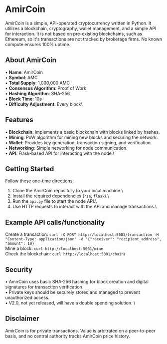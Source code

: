 # AmirCoin

AmirCoin is a simple, API-operated cryptocurrency written in Python. It utilizes a blockchain, cryptography, wallet management, and a simple API for interaction.  It is not based on pre-existing blockchains, such as Ethereum, so it's transactions are not tracked by brokerage firms.  No known compute ensures 100% uptime.  

## About AmirCoin

• **Name**: AmirCoin\
• **Symbol**: AMC\
• **Total Supply**: 1,000,000 AMC\
• **Consensus Algorithm**: Proof of Work\
• **Hashing Algorithm**: SHA-256\
• **Block Time**: 10s\
• **Difficulty Adjustment**: Every block\

## Features

• **Blockchain**: Implements a basic blockchain with blocks linked by hashes.\
• **Mining**: PoW algorithm for mining new blocks and securing the network.\
• **Wallet**: Provides key generation, transaction signing, and verification.\
• **Networking**: Simple networking for node communication.\
• **API**: Flask-based API for interacting with the node.\

## Getting Started

Follow these one-time directions:

1. Clone the AmirCoin repository to your local machine.\
2. Install the required dependencies (`rsa`, `flask`).\
3. Run the `api.py` file to start the node API.\
4. Use HTTP requests to interact with the API and manage transactions.\

## Example API calls/functionality

Create a transaction:
`curl -X POST http://localhost:5001/transaction -H "Content-Type: application/json" -d '{"receiver": "recipient_address", "amount": 10}`\
Mine a block:
`curl http://localhost:5001/mine`\
Check the blockchain:
`curl http://localhost:5001/chain`\

## Security
• AmirCoin uses basic SHA-256 hashing for block creation and digital signatures for transaction verification.\
• Private keys should be securely stored and managed to prevent unauthorized access.\
• V2.0, not yet released, will have a double spending solution.  \

## Disclaimer
AmirCoin is for private transactions.  Value is arbitrated on a peer-to-peer basis, and no central authority tracks AmirCoin price history.  
